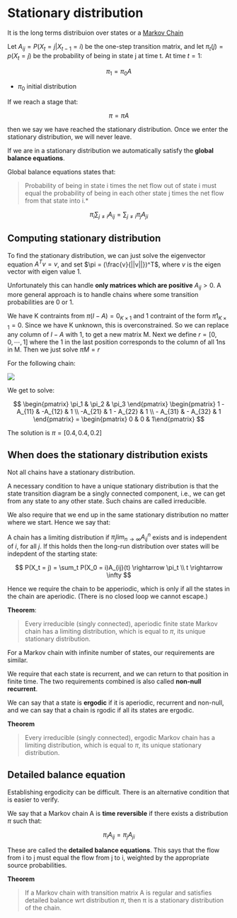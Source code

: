 # Stationary distribution
It is the long terms distribuion over states or a [Markov Chain](markov_models.md)

Let $A_{ij} = P(X_t = j | X_{t-1}= i)$ be the one-step transition matrix, and let $\pi_t (j) = p(X_t = j)$ be the probability of being in state j at time t. At time $t=1$:

$$\pi_1 = \pi_0 A$$
* $\pi_0$ initial distribution

If we reach a stage that:

$$\pi = \pi A$$

then we say we have reached the stationary distribution. Once we enter the stationary distribution, we will never leave. 

If we are in a stationary distribution we automatically satisfy the **global balance equations**.

Global balance equations states that:

> Probability of being in state i times the net flow out of state i must equal the probability of being in each other state j times the net flow from that state into i.*

$$
\pi_i \sum_{j\ne i}A_{ij} = \sum_{j \ne i}\pi_jA_{ji}
$$

## Computing stationary distribution

To find the stationary distribution, we can just solve the eigenvector equation $A^Tv = v$, and set $\pi = (\frac{v}{||v||})^T$, where $v$ is the eigen vector with eigen value 1. 

Unfortunately this can handle **only matrices which are positive** $A_{ij} > 0$. A more general approach is to handle chains where some transition probabilities are 0 or 1. 

We have K contraints from $\pi (I - A)= 0_{K \times 1}$ and 1 contraint of the form $\pi 1_{K \times 1} = 0$. Since we have K unknown, this is overconstrained. So we can replace any column of $I-A$ with 1, to get a new matrix M. Next we define $r = [0, 0, \cdots, 1]$ where the 1 in the last position corresponds to the column of all 1ns in M. Then we just solve $\pi M = r$

For the following chain:

![](../.images/machine_learning/markov_chain_stationary_example.png)

We get to solve:

$$
\begin{pmatrix} \pi_1 & \pi_2 & \pi_3 \end{pmatrix} 
\begin{pmatrix}
    1 - A_{11} & -A_{12} & 1 \\
    -A_{21} & 1 - A_{22} & 1 \\
    - A_{31} & - A_{32} & 1
\end{pmatrix} = 
\begin{pmatrix} 0 & 0 & 1\end{pmatrix}
$$

The solution is $\pi = [0.4, 0.4, 0.2]$

## When does the stationary distribution exists

Not all chains have a stationary distribution. 

A necessary condition to have a unique stationary distribution is that the state transition diagram be a singly connected component, i.e., we can get from any state to any other state. Such chains are called irreducible.

We also require that we end up in the same stationary distribution no matter where we start. Hence we say that:

A chain has a limiting distribution if $\pi_j \lim_{n \rightarrow \infty} A_{ij}^n$ exists and is independent of $i$, for all $j$. If this holds then the long-run distribution over states will be indepdent of the starting state:

$$
P(X_t = j) = \sum_t P(X_0 = i)A_{ij}(t) \rightarrow \pi_t \\
t \rightarrow \infty
$$

Hence we require the chain to be apperiodic, which is only if all the states in the chain are aperiodic. (There is no closed loop we cannot escape.)

**Theorem**:

> Every irreducible (singly connected), aperiodic finite state Markov chain has a limiting distribution, which is equal to $\pi$, its unique stationary distribution.

For a Markov chain with infinite number of states, our requirements are similar.

We require that each state is recurrent, and we can return to that position in finite time. The two requirements combined is also called **non-null recurrent**. 

We can say that a state is **ergodic** if it is aperiodic, recurrent and non-null, and we can say that a chain is rgodic if all its states are ergodic. 

**Theorem**

> Every irreducible (singly connected), ergodic Markov chain has a limiting distribution, which is equal to $\pi$, its unique stationary distribution.

## Detailed balance equation

Establishing ergodicity can be difficult. There is an alternative condition that is easier to verify.

We say that a Markov chain A is **time reversible** if there exists a distribution $\pi$ such that:

$$\pi_i A_{ij} = \pi_j A_{ji}$$

These are called the **detailed balance equations**. This says that the flow from i to j must equal the flow from j to i, weighted by the appropriate source probabilities.

**Theorem**

> If a Markov chain with transition matrix A is regular and satisfies detailed balance wrt distribution $\pi$, then π is a stationary distribution of the chain.